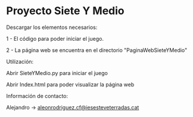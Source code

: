 # Proyecto Siete Y Medio

Descargar los elementos necesarios:


1 - El código para poder iniciar el juego.


2 - La página web se encuentra en el directorio "PaginaWebSieteYMedio"




Utilización:


Abrir SieteYMedio.py para iniciar el juego


Abrir Index.html para poder visualizar la página web


Información de contacto:


Alejandro -> aleonrodriguez.cf@iesesteveterradas.cat
